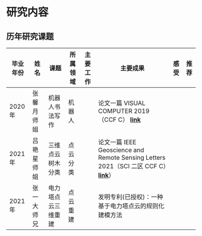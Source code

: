 <h1>研究内容</h1>

<h2> 历年研究课题 </h2>

|毕业年份|姓名|课题|所属领域|主要工作|主要成果|感受|推荐|
|-----|------|----------|------|----------|----------|--------|-----|
|2020年| 张馨月师姐|机器人书法写作|机器人||论文一篇 VISUAL COMPUTER 2019 （CCF C） **[link](https://link.springer.com/article/10.1007/s00371-019-01675-w)**| | |
|2021年| 吕艳星师姐|三维点云树木分类|点云分类||论文一篇 IEEE Geoscience and Remote Sensing Letters 2021（SCI 二区 CCF C）**[link](https://ieeexplore.ieee.org/document/9353594)**）| | |
|2021年| 张一大师兄|电力塔点云三维重建|点云重建||发明专利(已授权)：一种基于电力塔点云的规则化建模方法|||

